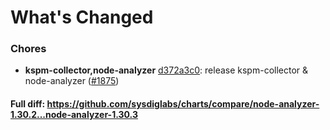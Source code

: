 # What's Changed

### Chores
- **kspm-collector,node-analyzer** [d372a3c0](https://github.com/sysdiglabs/charts/commit/d372a3c01552094c8598493e9d1092e66fade67d): release kspm-collector & node-analyzer ([#1875](https://github.com/sysdiglabs/charts/issues/1875))
#### Full diff: https://github.com/sysdiglabs/charts/compare/node-analyzer-1.30.2...node-analyzer-1.30.3
